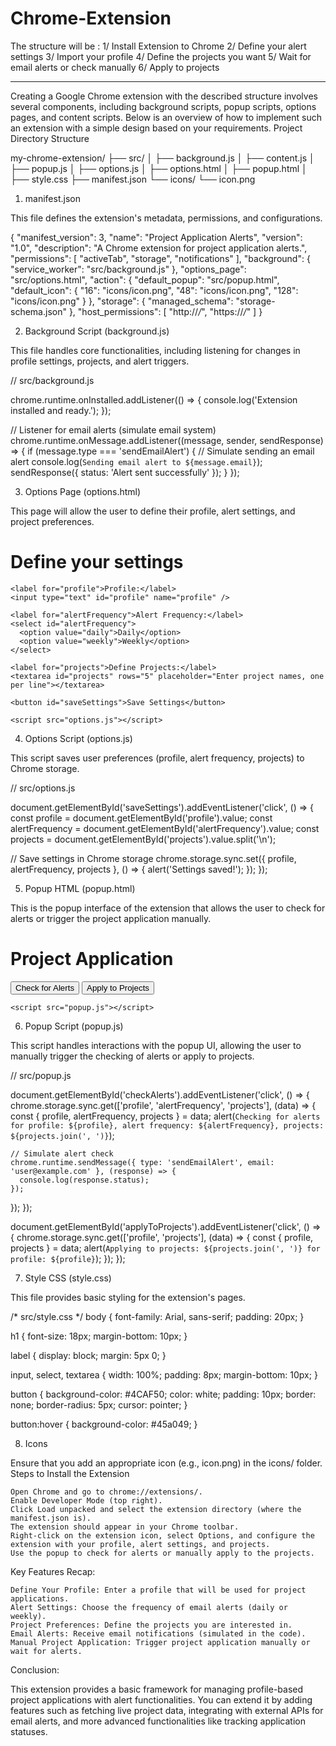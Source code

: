 # Chrome-Extension
The structure will be :
1/ Install Extension to Chrome
2/ Define your alert settings
3/ Import your profile
4/ Define the projects you want
5/ Wait for email alerts or check manually
6/ Apply to projects

-------------------
Creating a Google Chrome extension with the described structure involves several components, including background scripts, popup scripts, options pages, and content scripts. Below is an overview of how to implement such an extension with a simple design based on your requirements.
Project Directory Structure

my-chrome-extension/
├── src/
│   ├── background.js
│   ├── content.js
│   ├── popup.js
│   ├── options.js
│   ├── options.html
│   ├── popup.html
│   ├── style.css
├── manifest.json
└── icons/
    └── icon.png

1. manifest.json

This file defines the extension's metadata, permissions, and configurations.

{
  "manifest_version": 3,
  "name": "Project Application Alerts",
  "version": "1.0",
  "description": "A Chrome extension for project application alerts.",
  "permissions": [
    "activeTab",
    "storage",
    "notifications"
  ],
  "background": {
    "service_worker": "src/background.js"
  },
  "options_page": "src/options.html",
  "action": {
    "default_popup": "src/popup.html",
    "default_icon": {
      "16": "icons/icon.png",
      "48": "icons/icon.png",
      "128": "icons/icon.png"
    }
  },
  "storage": {
    "managed_schema": "storage-schema.json"
  },
  "host_permissions": [
    "http://*/*",
    "https://*/*"
  ]
}

2. Background Script (background.js)

This file handles core functionalities, including listening for changes in profile settings, projects, and alert triggers.

// src/background.js

chrome.runtime.onInstalled.addListener(() => {
  console.log('Extension installed and ready.');
});

// Listener for email alerts (simulate email system)
chrome.runtime.onMessage.addListener((message, sender, sendResponse) => {
  if (message.type === 'sendEmailAlert') {
    // Simulate sending an email alert
    console.log(`Sending email alert to ${message.email}`);
    sendResponse({ status: 'Alert sent successfully' });
  }
});

3. Options Page (options.html)

This page will allow the user to define their profile, alert settings, and project preferences.

<!-- src/options.html -->
<!DOCTYPE html>
<html lang="en">
  <head>
    <meta charset="UTF-8" />
    <meta name="viewport" content="width=device-width, initial-scale=1.0" />
    <title>Extension Options</title>
    <link rel="stylesheet" href="style.css" />
  </head>
  <body>
    <h1>Define your settings</h1>

    <label for="profile">Profile:</label>
    <input type="text" id="profile" name="profile" />

    <label for="alertFrequency">Alert Frequency:</label>
    <select id="alertFrequency">
      <option value="daily">Daily</option>
      <option value="weekly">Weekly</option>
    </select>

    <label for="projects">Define Projects:</label>
    <textarea id="projects" rows="5" placeholder="Enter project names, one per line"></textarea>

    <button id="saveSettings">Save Settings</button>

    <script src="options.js"></script>
  </body>
</html>

4. Options Script (options.js)

This script saves user preferences (profile, alert frequency, projects) to Chrome storage.

// src/options.js

document.getElementById('saveSettings').addEventListener('click', () => {
  const profile = document.getElementById('profile').value;
  const alertFrequency = document.getElementById('alertFrequency').value;
  const projects = document.getElementById('projects').value.split('\n');

  // Save settings in Chrome storage
  chrome.storage.sync.set({ profile, alertFrequency, projects }, () => {
    alert('Settings saved!');
  });
});

5. Popup HTML (popup.html)

This is the popup interface of the extension that allows the user to check for alerts or trigger the project application manually.

<!-- src/popup.html -->
<!DOCTYPE html>
<html lang="en">
  <head>
    <meta charset="UTF-8" />
    <meta name="viewport" content="width=device-width, initial-scale=1.0" />
    <title>Project Alerts</title>
    <link rel="stylesheet" href="style.css" />
  </head>
  <body>
    <h1>Project Application</h1>
    <button id="checkAlerts">Check for Alerts</button>
    <button id="applyToProjects">Apply to Projects</button>

    <script src="popup.js"></script>
  </body>
</html>

6. Popup Script (popup.js)

This script handles interactions with the popup UI, allowing the user to manually trigger the checking of alerts or apply to projects.

// src/popup.js

document.getElementById('checkAlerts').addEventListener('click', () => {
  chrome.storage.sync.get(['profile', 'alertFrequency', 'projects'], (data) => {
    const { profile, alertFrequency, projects } = data;
    alert(`Checking for alerts for profile: ${profile}, alert frequency: ${alertFrequency}, projects: ${projects.join(', ')}`);
    
    // Simulate alert check
    chrome.runtime.sendMessage({ type: 'sendEmailAlert', email: 'user@example.com' }, (response) => {
      console.log(response.status);
    });
  });
});

document.getElementById('applyToProjects').addEventListener('click', () => {
  chrome.storage.sync.get(['profile', 'projects'], (data) => {
    const { profile, projects } = data;
    alert(`Applying to projects: ${projects.join(', ')} for profile: ${profile}`);
  });
});

7. Style CSS (style.css)

This file provides basic styling for the extension's pages.

/* src/style.css */
body {
  font-family: Arial, sans-serif;
  padding: 20px;
}

h1 {
  font-size: 18px;
  margin-bottom: 10px;
}

label {
  display: block;
  margin: 5px 0;
}

input, select, textarea {
  width: 100%;
  padding: 8px;
  margin-bottom: 10px;
}

button {
  background-color: #4CAF50;
  color: white;
  padding: 10px;
  border: none;
  border-radius: 5px;
  cursor: pointer;
}

button:hover {
  background-color: #45a049;
}

8. Icons

Ensure that you add an appropriate icon (e.g., icon.png) in the icons/ folder.
Steps to Install the Extension

    Open Chrome and go to chrome://extensions/.
    Enable Developer Mode (top right).
    Click Load unpacked and select the extension directory (where the manifest.json is).
    The extension should appear in your Chrome toolbar.
    Right-click on the extension icon, select Options, and configure the extension with your profile, alert settings, and projects.
    Use the popup to check for alerts or manually apply to the projects.

Key Features Recap:

    Define Your Profile: Enter a profile that will be used for project applications.
    Alert Settings: Choose the frequency of email alerts (daily or weekly).
    Project Preferences: Define the projects you are interested in.
    Email Alerts: Receive email notifications (simulated in the code).
    Manual Project Application: Trigger project application manually or wait for alerts.

Conclusion:

This extension provides a basic framework for managing profile-based project applications with alert functionalities. You can extend it by adding features such as fetching live project data, integrating with external APIs for email alerts, and more advanced functionalities like tracking application statuses.
